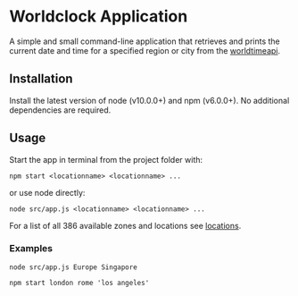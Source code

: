 # Worldclock Application
A simple and small command-line application that retrieves and prints the
current date and time for a specified region or city from the
[worldtimeapi](http://worldtimeapi.org).

## Installation
Install the latest version of node (v10.0.0+) and npm (v6.0.0+).
No additional dependencies are required.

## Usage
Start the app in terminal from the project folder with:

    npm start <locationname> <locationname> ...

or use node directly:

    node src/app.js <locationname> <locationname> ...

For a list of all 386 available zones and locations see
[locations](http://worldtimeapi.org/api/timezone).

### Examples

    node src/app.js Europe Singapore

    npm start london rome 'los angeles'
